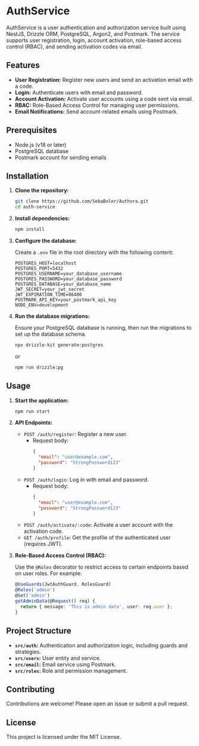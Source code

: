 # AuthService

AuthService is a user authentication and authorization service built using NestJS, Drizzle ORM, PostgreSQL, Argon2, and Postmark. The service supports user registration, login, account activation, role-based access control (RBAC), and sending activation codes via email.

## Features

- **User Registration:** Register new users and send an activation email with a code.
- **Login:** Authenticate users with email and password.
- **Account Activation:** Activate user accounts using a code sent via email.
- **RBAC:** Role-Based Access Control for managing user permissions.
- **Email Notifications:** Send account-related emails using Postmark.

## Prerequisites

- Node.js (v18 or later)
- PostgreSQL database
- Postmark account for sending emails

## Installation

1. **Clone the repository:**

   ```bash
   git clone https://github.com/SebaBoler/Authora.git
   cd auth-service
   ```

2. **Install dependencies:**

   ```bash
   npm install
   ```

3. **Configure the database:**

   Create a `.env` file in the root directory with the following content:

   ```plaintext
   POSTGRES_HOST=localhost
   POSTGRES_PORT=5432
   POSTGRES_USERNAME=your_database_username
   POSTGRES_PASSWORD=your_database_password
   POSTGRES_DATABASE=your_database_name
   JWT_SECRET=your_jwt_secret
   JWT_EXPIRATION_TIME=86400
   POSTMARK_API_KEY=your_postmark_api_key
   NODE_ENV=development
   ```

4. **Run the database migrations:**

   Ensure your PostgreSQL database is running, then run the migrations to set up the database schema.

   ```bash
   npx drizzle-kit generate:postgres
   ```

   or

   ```bash
   npm run drizzle:pg
   ```

## Usage

1. **Start the application:**

   ```bash
   npm run start
   ```

2. **API Endpoints:**

   - `POST /auth/register`: Register a new user.
     - Request body:
       ```json
       {
         "email": "user@example.com",
         "password": "StrongPassword123"
       }
       ```
   - `POST /auth/login`: Log in with email and password.
     - Request body:
       ```json
       {
         "email": "user@example.com",
         "password": "StrongPassword123"
       }
       ```
   - `POST /auth/activate/:code`: Activate a user account with the activation code.
   - `GET /auth/profile`: Get the profile of the authenticated user (requires JWT).

3. **Role-Based Access Control (RBAC):**

   Use the `@Roles` decorator to restrict access to certain endpoints based on user roles. For example:

   ```typescript
   @UseGuards(JwtAuthGuard, RolesGuard)
   @Roles('admin')
   @Get('admin')
   getAdminData(@Request() req) {
     return { message: 'This is admin data', user: req.user };
   }
   ```

## Project Structure

- **`src/auth`:** Authentication and authorization logic, including guards and strategies.
- **`src/users`:** User entity and service.
- **`src/email`:** Email service using Postmark.
- **`src/roles`:** Role and permission management.

## Contributing

Contributions are welcome! Please open an issue or submit a pull request.

## License

This project is licensed under the MIT License.
